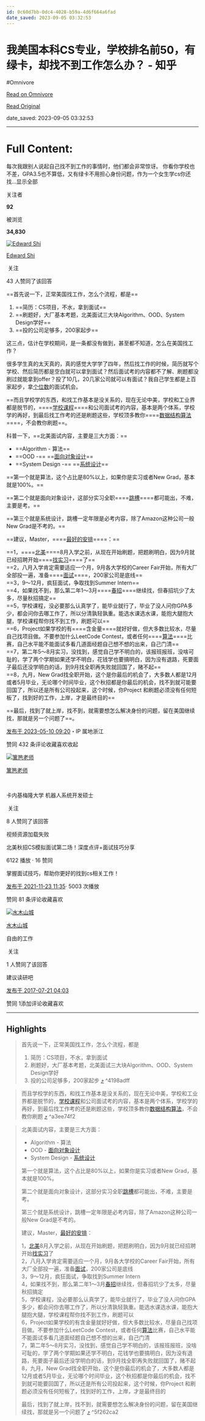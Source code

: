 ```yaml
---
id: 0c60d7bb-0dc4-4028-b59a-4d6f664a6fad
date_saved: 2023-09-05 03:32:53
---
```


# 我美国本科CS专业，学校排名前50，有绿卡，却找不到工作怎么办？ - 知乎
#Omnivore

[Read on Omnivore](https://omnivore.app/me/https-www-zhihu-com-question-38191263-answer-3021830704-18a64420f62)

[Read Original](https://www.zhihu.com/question/38191263/answer/3021830704)

date_saved: 2023-09-05 03:32:53


--- 

# Full Content: 

每次我跟别人说起自己找不到工作的事情时，他们都会非常惊讶。 你看你学校也不差，GPA3.5也不算低，又有绿卡不用担心身份问题，作为一个女生学cs你还找…显示全部 ​

关注者

**92**

被浏览

**34,830**

[![Edward Shi](https://proxy-prod.omnivore-image-cache.app/0x0,ssGb0KWAkbD6RimHQoa0guUiZ5MdLby2CvaEfoNb_zsk/https://picx.zhimg.com/v2-d0addd52a06076c47570570d2d756889_l.jpg?source=1940ef5c)](https://www.zhihu.com/people/ljs95)

[Edward Shi](https://www.zhihu.com/people/ljs95)

​ 关注

43 人赞同了该回答

==首先说一下，正常美国找工作，怎么个流程，都是==

1. ==简历：CS项目，不水，拿到面试==
2. ==刷题好，大厂基本考题，北美面试三大块Algorithm、OOD、System Design学好==
3. ==投的公司足够多，200家起步==

这三点，估计在学校期间，是一条都没有做到，甚至都不知道，怎么在美国找工作？

很多学生真的太天真的，真的感觉大学学了四年，然后找工作的时候，简历就写个学校、然后简历都是空白就可以拿到面试？然后面试考的内容都不了解、刷题都没刷过就能拿到offer？投了10几，20几家公司就可以有面试？我自己学生都是上百家起步，拿[个位数](https://www.zhihu.com/search?q=%E4%B8%AA%E4%BD%8D%E6%95%B0&search%5Fsource=Entity&hybrid%5Fsearch%5Fsource=Entity&hybrid%5Fsearch%5Fextra=%7B%22sourceType%22%3A%22answer%22%2C%22sourceId%22%3A3021830704%7D)的面试机会。

==而且学校学的东西，和找工作基本是没关系的，现在无论中美，学校和工业界都是脱节的，====[学校课程](https://www.zhihu.com/search?q=%E5%AD%A6%E6%A0%A1%E8%AF%BE%E7%A8%8B&search%5Fsource=Entity&hybrid%5Fsearch%5Fsource=Entity&hybrid%5Fsearch%5Fextra=%7B%22sourceType%22%3A%22answer%22%2C%22sourceId%22%3A3021830704%7D)====和公司面试考的内容，基本是两个体系，学校学的再好，到最后找工作考的还是刷题这些，学校顶多教你====[数据结构算法](https://www.zhihu.com/search?q=%E6%95%B0%E6%8D%AE%E7%BB%93%E6%9E%84%E7%AE%97%E6%B3%95&search%5Fsource=Entity&hybrid%5Fsearch%5Fsource=Entity&hybrid%5Fsearch%5Fextra=%7B%22sourceType%22%3A%22answer%22%2C%22sourceId%22%3A3021830704%7D)====，不会教你刷题==。

科普一下，==北美面试内容，主要是三大方面：==

* ==Algorithm - 算法==
* ==OOD -== ==[面向对象设计](https://www.zhihu.com/search?q=%E9%9D%A2%E5%90%91%E5%AF%B9%E8%B1%A1%E8%AE%BE%E8%AE%A1&search%5Fsource=Entity&hybrid%5Fsearch%5Fsource=Entity&hybrid%5Fsearch%5Fextra=%7B%22sourceType%22%3A%22answer%22%2C%22sourceId%22%3A3021830704%7D)==
* ==System Design -== ==[系统设计](https://www.zhihu.com/search?q=%E7%B3%BB%E7%BB%9F%E8%AE%BE%E8%AE%A1&search%5Fsource=Entity&hybrid%5Fsearch%5Fsource=Entity&hybrid%5Fsearch%5Fextra=%7B%22sourceType%22%3A%22answer%22%2C%22sourceId%22%3A3021830704%7D)==

==第一个就是算法，这个占比是80%以上，如果你是实习或者New Grad，基本就是100%。==

==第二个就是面向对象设计，这部分实习全职====[跳槽](https://www.zhihu.com/search?q=%E8%B7%B3%E6%A7%BD&search%5Fsource=Entity&hybrid%5Fsearch%5Fsource=Entity&hybrid%5Fsearch%5Fextra=%7B%22sourceType%22%3A%22answer%22%2C%22sourceId%22%3A3021830704%7D)====都可能出，不难，主要是考。==

==第三个就是系统设计，跳槽一定年限是必考内容，除了Amazon这种公司一般New Grad是不考的。==

==建议，Master，====[最好的安排](https://www.zhihu.com/search?q=%E6%9C%80%E5%A5%BD%E7%9A%84%E5%AE%89%E6%8E%92&search%5Fsource=Entity&hybrid%5Fsearch%5Fsource=Entity&hybrid%5Fsearch%5Fextra=%7B%22sourceType%22%3A%22answer%22%2C%22sourceId%22%3A3021830704%7D)====：==

  
==1，====[北美](https://www.zhihu.com/search?q=%E5%8C%97%E7%BE%8E&search%5Fsource=Entity&hybrid%5Fsearch%5Fsource=Entity&hybrid%5Fsearch%5Fextra=%7B%22sourceType%22%3A%22answer%22%2C%22sourceId%22%3A2965803403%7D)====8月入学之前，从现在开始刷题，把题刷明白，因为9月就已经招聘开始====[找实习](https://www.zhihu.com/search?q=%E6%89%BE%E5%AE%9E%E4%B9%A0&search%5Fsource=Entity&hybrid%5Fsearch%5Fsource=Entity&hybrid%5Fsearch%5Fextra=%7B%22sourceType%22%3A%22answer%22%2C%22sourceId%22%3A3021830704%7D)====了==  
==2，八月入学肯定需要适应一个月，9月各大学校的Career Fair开始，所有大厂全部投一遍，准备====[面试](https://www.zhihu.com/search?q=%E9%9D%A2%E8%AF%95&search%5Fsource=Entity&hybrid%5Fsearch%5Fsource=Entity&hybrid%5Fsearch%5Fextra=%7B%22sourceType%22%3A%22answer%22%2C%22sourceId%22%3A2965803403%7D)====，200家公司是底线==  
==3，9～12月，疯狂面试，争取找到Summer Intern==  
==4，如果找不到，那么第二年1～3月====[春招](https://www.zhihu.com/search?q=%E6%98%A5%E6%8B%9B&search%5Fsource=Entity&hybrid%5Fsearch%5Fsource=Entity&hybrid%5Fsearch%5Fextra=%7B%22sourceType%22%3A%22answer%22%2C%22sourceId%22%3A2526362230%7D)====继续找，但春招坑少了太多，尽量秋招搞定==  
==5，学校课程，没必要那么认真学了，能毕业就行了，毕业了没人问你GPA多少，都会问你去哪工作了，所以分清孰轻孰重。能选水课选水课，能抱大腿抱大腿，学校课程帮你找不到工作，刷题可以==  
==6，Project如果学校的有====含金量====就好好做，但大多数比较水，尽量自己找项目做。不要参加什么LeetCode Contest，或者任何====[算法](https://www.zhihu.com/search?q=%E7%AE%97%E6%B3%95&search%5Fsource=Entity&hybrid%5Fsearch%5Fsource=Entity&hybrid%5Fsearch%5Fextra=%7B%22sourceType%22%3A%22answer%22%2C%22sourceId%22%3A2526362230%7D)====比赛，自己水平能不能面试多看几道面经题自己想不想的出来，自己门清==  
==7，第二年5～8月实习，没找到，感觉自己学不明白的，该报班报班，没啥可耻的，学了两个学期如果还学不明白，花钱学也要搞明白，因为没有退路，死要面子最后还没学明白的话，到9月找全职再失败就回国了，赌不起==  
==8，九月，New Grad找全职开始，这个是你最后的机会了，大多数人都是12月或者5月毕业，无论哪个时间毕业，这个秋招都是你最后的机会，找不到就可能要回国了，所以还是所有公司投起来，这个时候，你Project 和刷题必须没有任何短板了，找到好的工作，上岸，才是最终目的==  

==最后，找到了就上岸，找不到，就需要想怎么解决身份的问题，留在美国继续找，那就是另一个问题了==。

[发布于 2023-05-10 09:20](https://www.zhihu.com/question/38191263/answer/3021830704)・IP 属地浙江

​赞同 43​​2 条评论​收藏​喜欢收起​

[![篱笆老师](https://proxy-prod.omnivore-image-cache.app/0x0,s3qKNjz3284QYZQAnwtveW2GH5jwXUb7R-QuUW9bnzDo/https://pic1.zhimg.com/v2-42bab3db809f39fd014affe46a91e0d3_l.jpg?source=1940ef5c)](https://www.zhihu.com/people/liba-mentors)

[篱笆老师](https://www.zhihu.com/people/liba-mentors)

[​](https://www.zhihu.com/question/48510028)

卡内基梅隆大学 机器人系统开发硕士

​ 关注

8 人赞同了该回答

视频资源加载失败

北美秋招CS模拟面试第二场！深度点评+面试技巧分享

6122 播放 · 16 赞同

掌握面试技巧，帮助你更好的找到cs相关工作！

[发布于 2021-11-23 11:35](https://www.zhihu.com/question/38191263/answer/2239115452)· 5003 次播放

​赞同 8​​1 条评论​收藏​喜欢

[![水木山城](https://proxy-prod.omnivore-image-cache.app/0x0,sOTWBZu-KVEGuQd6DTPVlBNPMCh1EyHqseImf-yGylGc/https://pic1.zhimg.com/v2-8f1a188f8fc7b2264bf7a4db675d59e2_l.jpg?source=1940ef5c)](https://www.zhihu.com/people/shui-mu-shan-cheng)

[水木山城](https://www.zhihu.com/people/shui-mu-shan-cheng)

自由的工作

​ 关注

1 人赞同了该回答

建议读研吧

[发布于 2017-07-21 04:03](https://www.zhihu.com/question/38191263/answer/201479558)

​赞同 1​​添加评论​收藏​喜欢

---

## Highlights

> 首先说一下，正常美国找工作，怎么个流程，都是
> 
> 1. 简历：CS项目，不水，拿到面试
> 2. 刷题好，大厂基本考题，北美面试三大块Algorithm、OOD、System Design学好
> 3. 投的公司足够多，200家起步 [⤴️](https://omnivore.app/me/https-www-zhihu-com-question-38191263-answer-3021830704-18a64420f62#4198adff-5571-4128-b5df-2153ce094a83)  ^4198adff

> 而且学校学的东西，和找工作基本是没关系的，现在无论中美，学校和工业界都是脱节的，[学校课程](https://www.zhihu.com/search?q=%E5%AD%A6%E6%A0%A1%E8%AF%BE%E7%A8%8B&amp;search%5Fsource=Entity&amp;hybrid%5Fsearch%5Fsource=Entity&amp;hybrid%5Fsearch%5Fextra=%7B%22sourceType%22%3A%22answer%22%2C%22sourceId%22%3A3021830704%7D)和公司面试考的内容，基本是两个体系，学校学的再好，到最后找工作考的还是刷题这些，学校顶多教你[数据结构算法](https://www.zhihu.com/search?q=%E6%95%B0%E6%8D%AE%E7%BB%93%E6%9E%84%E7%AE%97%E6%B3%95&amp;search%5Fsource=Entity&amp;hybrid%5Fsearch%5Fsource=Entity&amp;hybrid%5Fsearch%5Fextra=%7B%22sourceType%22%3A%22answer%22%2C%22sourceId%22%3A3021830704%7D)，不会教你刷题 [⤴️](https://omnivore.app/me/https-www-zhihu-com-question-38191263-answer-3021830704-18a64420f62#a3ee74f2-01e5-4179-b59f-d9a00d0feb2b)  ^a3ee74f2

> 北美面试内容，主要是三大方面：
> 
> * Algorithm - 算法
> * OOD - [面向对象设计](https://www.zhihu.com/search?q=%E9%9D%A2%E5%90%91%E5%AF%B9%E8%B1%A1%E8%AE%BE%E8%AE%A1&amp;search%5Fsource=Entity&amp;hybrid%5Fsearch%5Fsource=Entity&amp;hybrid%5Fsearch%5Fextra=%7B%22sourceType%22%3A%22answer%22%2C%22sourceId%22%3A3021830704%7D)
> * System Design - [系统设计](https://www.zhihu.com/search?q=%E7%B3%BB%E7%BB%9F%E8%AE%BE%E8%AE%A1&amp;search%5Fsource=Entity&amp;hybrid%5Fsearch%5Fsource=Entity&amp;hybrid%5Fsearch%5Fextra=%7B%22sourceType%22%3A%22answer%22%2C%22sourceId%22%3A3021830704%7D)
> 
> 第一个就是算法，这个占比是80%以上，如果你是实习或者New Grad，基本就是100%。
> 
> 第二个就是面向对象设计，这部分实习全职[跳槽](https://www.zhihu.com/search?q=%E8%B7%B3%E6%A7%BD&amp;search%5Fsource=Entity&amp;hybrid%5Fsearch%5Fsource=Entity&amp;hybrid%5Fsearch%5Fextra=%7B%22sourceType%22%3A%22answer%22%2C%22sourceId%22%3A3021830704%7D)都可能出，不难，主要是考。
> 
> 第三个就是系统设计，跳槽一定年限是必考内容，除了Amazon这种公司一般New Grad是不考的。
> 
> 建议，Master，[最好的安排](https://www.zhihu.com/search?q=%E6%9C%80%E5%A5%BD%E7%9A%84%E5%AE%89%E6%8E%92&amp;search%5Fsource=Entity&amp;hybrid%5Fsearch%5Fsource=Entity&amp;hybrid%5Fsearch%5Fextra=%7B%22sourceType%22%3A%22answer%22%2C%22sourceId%22%3A3021830704%7D)：
> 
>   
> 1，[北美](https://www.zhihu.com/search?q=%E5%8C%97%E7%BE%8E&amp;search%5Fsource=Entity&amp;hybrid%5Fsearch%5Fsource=Entity&amp;hybrid%5Fsearch%5Fextra=%7B%22sourceType%22%3A%22answer%22%2C%22sourceId%22%3A2965803403%7D)8月入学之前，从现在开始刷题，把题刷明白，因为9月就已经招聘开始[找实习](https://www.zhihu.com/search?q=%E6%89%BE%E5%AE%9E%E4%B9%A0&amp;search%5Fsource=Entity&amp;hybrid%5Fsearch%5Fsource=Entity&amp;hybrid%5Fsearch%5Fextra=%7B%22sourceType%22%3A%22answer%22%2C%22sourceId%22%3A3021830704%7D)了  
> 2，八月入学肯定需要适应一个月，9月各大学校的Career Fair开始，所有大厂全部投一遍，准备[面试](https://www.zhihu.com/search?q=%E9%9D%A2%E8%AF%95&amp;search%5Fsource=Entity&amp;hybrid%5Fsearch%5Fsource=Entity&amp;hybrid%5Fsearch%5Fextra=%7B%22sourceType%22%3A%22answer%22%2C%22sourceId%22%3A2965803403%7D)，200家公司是底线  
> 3，9～12月，疯狂面试，争取找到Summer Intern  
> 4，如果找不到，那么第二年1～3月[春招](https://www.zhihu.com/search?q=%E6%98%A5%E6%8B%9B&amp;search%5Fsource=Entity&amp;hybrid%5Fsearch%5Fsource=Entity&amp;hybrid%5Fsearch%5Fextra=%7B%22sourceType%22%3A%22answer%22%2C%22sourceId%22%3A2526362230%7D)继续找，但春招坑少了太多，尽量秋招搞定  
> 5，学校课程，没必要那么认真学了，能毕业就行了，毕业了没人问你GPA多少，都会问你去哪工作了，所以分清孰轻孰重。能选水课选水课，能抱大腿抱大腿，学校课程帮你找不到工作，刷题可以  
> 6，Project如果学校的有含金量就好好做，但大多数比较水，尽量自己找项目做。不要参加什么LeetCode Contest，或者任何[算法](https://www.zhihu.com/search?q=%E7%AE%97%E6%B3%95&amp;search%5Fsource=Entity&amp;hybrid%5Fsearch%5Fsource=Entity&amp;hybrid%5Fsearch%5Fextra=%7B%22sourceType%22%3A%22answer%22%2C%22sourceId%22%3A2526362230%7D)比赛，自己水平能不能面试多看几道面经题自己想不想的出来，自己门清  
> 7，第二年5～8月实习，没找到，感觉自己学不明白的，该报班报班，没啥可耻的，学了两个学期如果还学不明白，花钱学也要搞明白，因为没有退路，死要面子最后还没学明白的话，到9月找全职再失败就回国了，赌不起  
> 8，九月，New Grad找全职开始，这个是你最后的机会了，大多数人都是12月或者5月毕业，无论哪个时间毕业，这个秋招都是你最后的机会，找不到就可能要回国了，所以还是所有公司投起来，这个时候，你Project 和刷题必须没有任何短板了，找到好的工作，上岸，才是最终目的  
> 
> 最后，找到了就上岸，找不到，就需要想怎么解决身份的问题，留在美国继续找，那就是另一个问题了 [⤴️](https://omnivore.app/me/https-www-zhihu-com-question-38191263-answer-3021830704-18a64420f62#5f262ca2-9bc6-490f-9af3-c2274ed4d199)  ^5f262ca2


